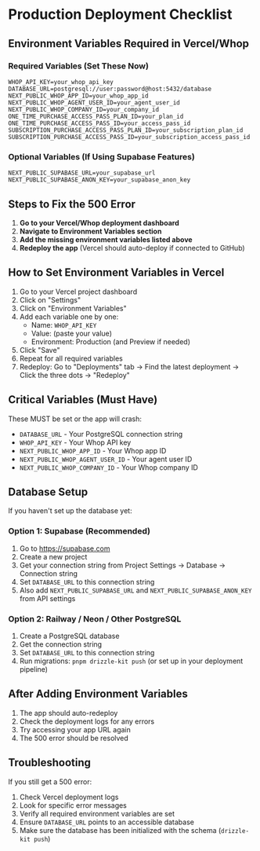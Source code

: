 # Production Deployment Checklist

## Environment Variables Required in Vercel/Whop

### Required Variables (Set These Now)

```
WHOP_API_KEY=your_whop_api_key
DATABASE_URL=postgresql://user:password@host:5432/database
NEXT_PUBLIC_WHOP_APP_ID=your_whop_app_id
NEXT_PUBLIC_WHOP_AGENT_USER_ID=your_agent_user_id
NEXT_PUBLIC_WHOP_COMPANY_ID=your_company_id
ONE_TIME_PURCHASE_ACCESS_PASS_PLAN_ID=your_plan_id
ONE_TIME_PURCHASE_ACCESS_PASS_ID=your_access_pass_id
SUBSCRIPTION_PURCHASE_ACCESS_PASS_PLAN_ID=your_subscription_plan_id
SUBSCRIPTION_PURCHASE_ACCESS_PASS_ID=your_subscription_access_pass_id
```

### Optional Variables (If Using Supabase Features)
```
NEXT_PUBLIC_SUPABASE_URL=your_supabase_url
NEXT_PUBLIC_SUPABASE_ANON_KEY=your_supabase_anon_key
```

## Steps to Fix the 500 Error

1. **Go to your Vercel/Whop deployment dashboard**
2. **Navigate to Environment Variables section**
3. **Add the missing environment variables listed above**
4. **Redeploy the app** (Vercel should auto-deploy if connected to GitHub)

## How to Set Environment Variables in Vercel

1. Go to your Vercel project dashboard
2. Click on "Settings"
3. Click on "Environment Variables"
4. Add each variable one by one:
   - Name: `WHOP_API_KEY`
   - Value: (paste your value)
   - Environment: Production (and Preview if needed)
5. Click "Save"
6. Repeat for all required variables
7. Redeploy: Go to "Deployments" tab → Find the latest deployment → Click the three dots → "Redeploy"

## Critical Variables (Must Have)

These MUST be set or the app will crash:

- `DATABASE_URL` - Your PostgreSQL connection string
- `WHOP_API_KEY` - Your Whop API key
- `NEXT_PUBLIC_WHOP_APP_ID` - Your Whop app ID
- `NEXT_PUBLIC_WHOP_AGENT_USER_ID` - Your agent user ID
- `NEXT_PUBLIC_WHOP_COMPANY_ID` - Your Whop company ID

## Database Setup

If you haven't set up the database yet:

### Option 1: Supabase (Recommended)

1. Go to https://supabase.com
2. Create a new project
3. Get your connection string from Project Settings → Database → Connection string
4. Set `DATABASE_URL` to this connection string
5. Also add `NEXT_PUBLIC_SUPABASE_URL` and `NEXT_PUBLIC_SUPABASE_ANON_KEY` from API settings

### Option 2: Railway / Neon / Other PostgreSQL

1. Create a PostgreSQL database
2. Get the connection string
3. Set `DATABASE_URL` to this connection string
4. Run migrations: `pnpm drizzle-kit push` (or set up in your deployment pipeline)

## After Adding Environment Variables

1. The app should auto-redeploy
2. Check the deployment logs for any errors
3. Try accessing your app URL again
4. The 500 error should be resolved

## Troubleshooting

If you still get a 500 error:

1. Check Vercel deployment logs
2. Look for specific error messages
3. Verify all required environment variables are set
4. Ensure `DATABASE_URL` points to an accessible database
5. Make sure the database has been initialized with the schema (`drizzle-kit push`)


